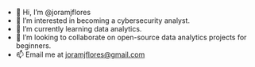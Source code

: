 - 👋 Hi, I’m @joramjflores
- 👀 I’m interested in becoming a cybersecurity analyst.
- 🌱 I’m currently learning data analytics.
- 💞️ I’m looking to collaborate on open-source data analytics projects for beginners.
- 📫 Email me at joramjflores@gmail.com

<!---
joramjflores/joramjflores is a ✨ special ✨ repository because its `README.md` (this file) appears on your GitHub profile.
You can click the Preview link to take a look at your changes.
--->
